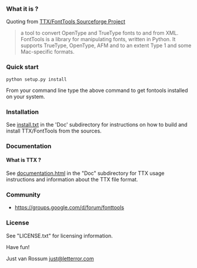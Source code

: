 ### What it is ?

Quoting from [TTX/FontTools Sourceforge Project](http://sourceforge.net/projects/fonttools/) 
> a tool to convert OpenType and TrueType fonts to and from XML. FontTools is a library for manipulating fonts, written in Python. It supports TrueType, OpenType, AFM and to an extent Type 1 and some Mac-specific formats.   

### Quick start

```python setup.py install```

From your command line type the above command to get fontools installed on your system.

### Installation

See [install.txt](https://github.com/behdad/fonttools/blob/master/Doc/install.txt) in the 'Doc' subdirectory for instructions on how to build and install TTX/FontTools from the sources.


### Documentation

#### What is TTX ?

See [documentation.html](https://github.com/behdad/fonttools/blob/master/Doc/documentation.html) in the "Doc" subdirectory for TTX usage instructions and information about the TTX file format.

### Community
* https://groups.google.com/d/forum/fonttools

### License

See "LICENSE.txt" for licensing information.



Have fun!

Just van Rossum <just@letterror.com>
